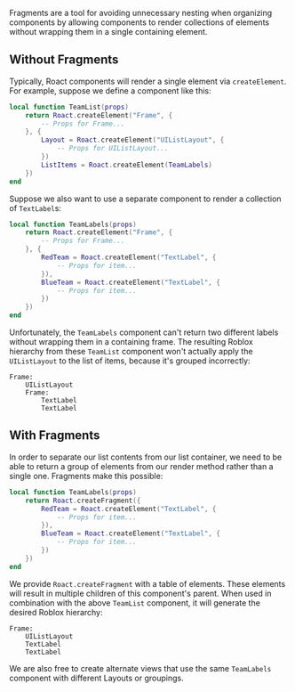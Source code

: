 Fragments are a tool for avoiding unnecessary nesting when organizing components by allowing components to render collections of elements without wrapping them in a single containing element.

## Without Fragments

Typically, Roact components will render a single element via `createElement`. For example, suppose we define a component like this:
```lua
local function TeamList(props)
	return Roact.createElement("Frame", {
		-- Props for Frame...
	}, {
		Layout = Roact.createElement("UIListLayout", {
			-- Props for UIListLayout...
		})
		ListItems = Roact.createElement(TeamLabels)
	})
end
```

Suppose we also want to use a separate component to render a collection of `TextLabel`s:
```lua
local function TeamLabels(props)
	return Roact.createElement("Frame", {
		-- Props for Frame...
	}, {
		RedTeam = Roact.createElement("TextLabel", {
			-- Props for item...
		}),
		BlueTeam = Roact.createElement("TextLabel", {
			-- Props for item...
		})
	})
end
```

Unfortunately, the `TeamLabels` component can't return two different labels without wrapping them in a containing frame. The resulting Roblox hierarchy from these `TeamList` component won't actually apply the `UIListLayout` to the list of items, because it's grouped incorrectly:
```
Frame:
	UIListLayout
	Frame:
		TextLabel
		TextLabel
```

## With Fragments

In order to separate our list contents from our list container, we need to be able to return a group of elements from our render method rather than a single one. Fragments make this possible:
```lua hl_lines="2"
local function TeamLabels(props)
	return Roact.createFragment({
		RedTeam = Roact.createElement("TextLabel", {
			-- Props for item...
		}),
		BlueTeam = Roact.createElement("TextLabel", {
			-- Props for item...
		})
	})
end
```

We provide `Roact.createFragment` with a table of elements. These elements will result in multiple children of this component's parent. When used in combination with the above `TeamList` component, it will generate the desired Roblox hierarchy:
```
Frame:
	UIListLayout
	TextLabel
	TextLabel
```

We are also free to create alternate views that use the same `TeamLabels` component with different Layouts or groupings.